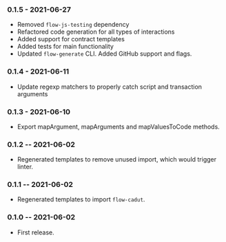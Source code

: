 ### 0.1.5 - 2021-06-27
- Removed `flow-js-testing` dependency
- Refactored code generation for all types of interactions
- Added support for contract templates
- Added tests for main functionality
- Updated `flow-generate` CLI. Added GitHub support and flags.

### 0.1.4 - 2021-06-11
- Update regexp matchers to properly catch script and transaction arguments

### 0.1.3 - 2021-06-10
- Export mapArgument, mapArguments and mapValuesToCode methods.

### 0.1.2 -- 2021-06-02
- Regenerated templates to remove unused import, which would trigger linter.

### 0.1.1 -- 2021-06-02
- Regenerated templates to import `flow-cadut`.

### 0.1.0 -- 2021-06-02
- First release.
